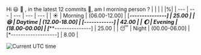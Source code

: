Hi :smiley: :wave:   , in the latest 12 commits :bug:, am I morning person ?
| | | | |%|
| --- | --- | --- | --- | --- |
| :sunny: | Morning | (06.00-12.00] | [*****---------------] | 25.00 |
| :satisfied: | Daytime | (12.00-18.00] | [********------------] | 42.00 |
| :moon: | Evening | (18.00-00.00] | [*****---------------] | 25.00 |
| :sleeping: | Night | (00.00-06.00] | [*-------------------] | 8.00 |

![Current UTC time](https://jojoee.jojoee.com/api/utcnowgif?utcnow)

